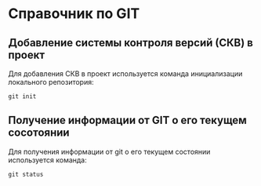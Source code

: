 # Справочник по GIT

## Добавление системы контроля версий (СКВ) в проект

Для добавления СКВ в проект используется команда инициализации локального репозитория:

```
git init
```
## Получение информации от GIT о его текущем сосотоянии

Для получения информации от git о его текущем состоянии используется команда:

```
git status
```


